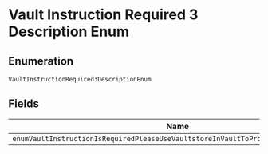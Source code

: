 
# Vault Instruction Required 3 Description Enum

## Enumeration

`VaultInstructionRequired3DescriptionEnum`

## Fields

| Name |
|  --- |
| `enumVaultInstructionIsRequiredPleaseUseVaultstoreInVaultToProvideVaultInstruction` |

